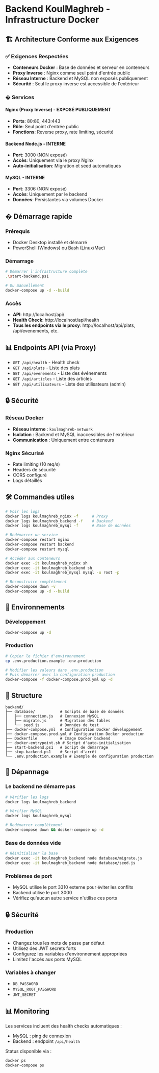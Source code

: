 # Backend KoulMaghreb - Infrastructure Docker

## 🏗️ Architecture Conforme aux Exigences

### ✅ Exigences Respectées
- **Conteneurs Docker** : Base de données et serveur en conteneurs
- **Proxy Inverse** : Nginx comme seul point d'entrée public
- **Réseau Interne** : Backend et MySQL non exposés publiquement
- **Sécurité** : Seul le proxy inverse est accessible de l'extérieur

### � Services

#### Nginx (Proxy Inverse) - EXPOSÉ PUBLIQUEMENT
- **Ports**: 80:80, 443:443
- **Rôle**: Seul point d'entrée public
- **Fonctions**: Reverse proxy, rate limiting, sécurité

#### Backend Node.js - INTERNE
- **Port**: 3000 (NON exposé)
- **Accès**: Uniquement via le proxy Nginx
- **Auto-initialisation**: Migration et seed automatiques

#### MySQL - INTERNE  
- **Port**: 3306 (NON exposé)
- **Accès**: Uniquement par le backend
- **Données**: Persistantes via volumes Docker

## � Démarrage rapide

### Prérequis
- Docker Desktop installé et démarré
- PowerShell (Windows) ou Bash (Linux/Mac)

### Démarrage
```bash
# Démarrer l'infrastructure complète
.\start-backend.ps1

# Ou manuellement
docker-compose up -d --build
```

### Accès
- **API**: http://localhost/api/
- **Health Check**: http://localhost/api/health
- **Tous les endpoints via le proxy**: http://localhost/api/plats, /api/evenements, etc.

## 📊 Endpoints API (via Proxy)

- `GET /api/health` - Health check
- `GET /api/plats` - Liste des plats
- `GET /api/evenements` - Liste des événements
- `GET /api/articles` - Liste des articles
- `GET /api/utilisateurs` - Liste des utilisateurs (admin)

## 🔒 Sécurité

### Réseau Docker
- **Réseau interne** : `koulmaghreb-network`
- **Isolation** : Backend et MySQL inaccessibles de l'extérieur
- **Communication** : Uniquement entre conteneurs

### Nginx Sécurisé
- Rate limiting (10 req/s)
- Headers de sécurité
- CORS configuré
- Logs détaillés

## 🛠️ Commandes utiles

```bash
# Voir les logs
docker logs koulmaghreb_nginx -f      # Proxy
docker logs koulmaghreb_backend -f    # Backend
docker logs koulmaghreb_mysql -f      # Base de données

# Redémarrer un service
docker-compose restart nginx
docker-compose restart backend
docker-compose restart mysql

# Accéder aux conteneurs
docker exec -it koulmaghreb_nginx sh
docker exec -it koulmaghreb_backend sh
docker exec -it koulmaghreb_mysql mysql -u root -p

# Reconstruire complètement
docker-compose down -v
docker-compose up -d --build
```

## 🔄 Environnements

### Développement
```bash
docker-compose up -d
```

### Production
```bash
# Copier le fichier d'environnement
cp .env.production.example .env.production

# Modifier les valeurs dans .env.production
# Puis démarrer avec la configuration production
docker-compose -f docker-compose.prod.yml up -d
```

## 📁 Structure

```
backend/
├── database/           # Scripts de base de données
│   ├── connection.js   # Connexion MySQL
│   ├── migrate.js      # Migration des tables
│   └── seed.js         # Données de test
├── docker-compose.yml  # Configuration Docker développement
├── docker-compose.prod.yml # Configuration Docker production
├── Dockerfile          # Image Docker backend
├── docker-entrypoint.sh # Script d'auto-initialisation
├── start-backend.ps1   # Script de démarrage
├── stop-backend.ps1    # Script d'arrêt
└── .env.production.example # Exemple de configuration production
```

## 🐛 Dépannage

### Le backend ne démarre pas
```bash
# Vérifier les logs
docker logs koulmaghreb_backend

# Vérifier MySQL
docker logs koulmaghreb_mysql

# Redémarrer complètement
docker-compose down && docker-compose up -d
```

### Base de données vide
```bash
# Réinitialiser la base
docker exec -it koulmaghreb_backend node database/migrate.js
docker exec -it koulmaghreb_backend node database/seed.js
```

### Problèmes de port
- MySQL utilise le port 3310 externe pour éviter les conflits
- Backend utilise le port 3000
- Vérifiez qu'aucun autre service n'utilise ces ports

## 🔒 Sécurité

### Production
- Changez tous les mots de passe par défaut
- Utilisez des JWT secrets forts
- Configurez les variables d'environnement appropriées
- Limitez l'accès aux ports MySQL

### Variables à changer
- `DB_PASSWORD`
- `MYSQL_ROOT_PASSWORD`
- `JWT_SECRET`

## 📊 Monitoring

Les services incluent des health checks automatiques :
- MySQL : ping de connexion
- Backend : endpoint `/api/health`

Status disponible via :
```bash
docker ps
docker-compose ps
```
